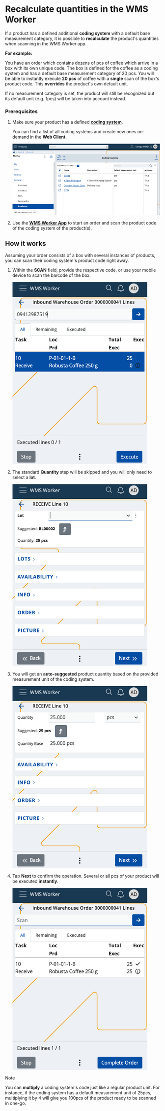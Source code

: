 # Recalculate quantities in the WMS Worker 

If a product has a defined additional **coding system** with a default base measurement category, it is possible to **recalculate** the product's quantities when scanning in the WMS Worker app.

**For example:**

You have an order which contains dozens of pcs of coffee which arrive in a box with its own unique code. The box is defined for the coffee as a coding system and has a default base measurement category of 20 pcs. You will be able to instantly execute **20 pcs** of coffee with a **single** scan of the box's product code. This **overrides** the product's own default unit.

If no measurement category is set, the product will still be recognized but its default unit (e.g. 1pcs) will be taken into account instead.

### Prerequisites

1. Make sure your product has a defined **[coding system](/modules/general/products/coding-systems.md)**.
   
    You can find a list of all coding systems and create new ones on-demand in the **Web Client**.

   ![Picture](pictures/coding_systems.png)

3. Use the **[WMS Worker App](/modules/logistics/wms/wms-worker/index.md)** to start an order and scan the product code of the coding system of the product(s).

## How it works

Assuming your order consists of a box with several instances of products, you can scan their coding system's product code right away.

1. Within the **SCAN** field, provide the respective code, or use your mobile device to scan the barcode of the box.

   ![Picture](pictures/scan_coding_system.png)
   
2. The standard **Quantity** step will be skipped and you will only need to select a **lot**.

   ![Picture](pictures/lot_select.png)

3. You will get an **auto-suggested** product quantity based on the provided measurement unit of the coding system.

   ![Picture](pictures/quantity_select.png)

4. Tap **Next** to confirm the operation. Several or all pcs of your product will be executed **instantly**.

   ![Picture](pictures/executed_all.png)

> [!NOTE]
> You can **multiply** a coding system's code just like a regular product unit. For instance, if the coding system has a default measurement unit of 25pcs, multiplying it by 4 will give you 100pcs of the product ready to be scanned in one-go.


